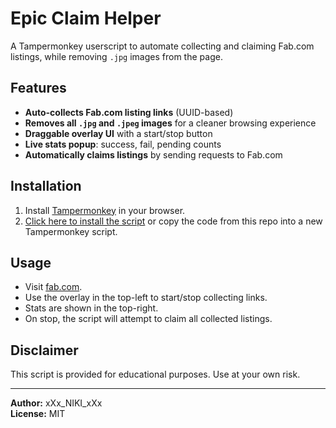 # Epic Claim Helper

A Tampermonkey userscript to automate collecting and claiming Fab.com listings, while removing `.jpg` images from the page.

## Features

- **Auto-collects Fab.com listing links** (UUID-based)
- **Removes all `.jpg` and `.jpeg` images** for a cleaner browsing experience
- **Draggable overlay UI** with a start/stop button
- **Live stats popup**: success, fail, pending counts
- **Automatically claims listings** by sending requests to Fab.com

## Installation

1. Install [Tampermonkey](https://www.tampermonkey.net/) in your browser.
2. [Click here to install the script](https://raw.githubusercontent.com/xXxNIKIxXx/epic_fab_claim/refs/heads/main/Epic_Fab_Claim_Helper.js) or copy the code from this repo into a new Tampermonkey script.

## Usage

- Visit [fab.com](https://www.fab.com/).
- Use the overlay in the top-left to start/stop collecting links.
- Stats are shown in the top-right.
- On stop, the script will attempt to claim all collected listings.

## Disclaimer

This script is provided for educational purposes. Use at your own risk.

---

**Author:** xXx_NIKI_xXx  
**License:** MIT